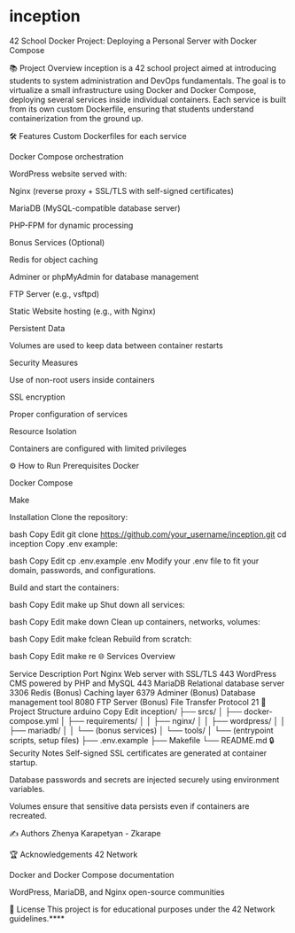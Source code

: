 # inception


42 School Docker Project: Deploying a Personal Server with Docker Compose

📚 Project Overview
inception is a 42 school project aimed at introducing students to system administration and DevOps fundamentals.
The goal is to virtualize a small infrastructure using Docker and Docker Compose, deploying several services inside individual containers.
Each service is built from its own custom Dockerfile, ensuring that students understand containerization from the ground up.

🛠️ Features
Custom Dockerfiles for each service

Docker Compose orchestration

WordPress website served with:

Nginx (reverse proxy + SSL/TLS with self-signed certificates)

MariaDB (MySQL-compatible database server)

PHP-FPM for dynamic processing

Bonus Services (Optional)

Redis for object caching

Adminer or phpMyAdmin for database management

FTP Server (e.g., vsftpd)

Static Website hosting (e.g., with Nginx)

Persistent Data

Volumes are used to keep data between container restarts

Security Measures

Use of non-root users inside containers

SSL encryption

Proper configuration of services

Resource Isolation

Containers are configured with limited privileges

⚙️ How to Run
Prerequisites
Docker

Docker Compose

Make

Installation
Clone the repository:

bash
Copy
Edit
git clone https://github.com/your_username/inception.git
cd inception
Copy .env example:

bash
Copy
Edit
cp .env.example .env
Modify your .env file to fit your domain, passwords, and configurations.

Build and start the containers:

bash
Copy
Edit
make up
Shut down all services:

bash
Copy
Edit
make down
Clean up containers, networks, volumes:

bash
Copy
Edit
make fclean
Rebuild from scratch:

bash
Copy
Edit
make re
🌐 Services Overview

Service	Description	Port
Nginx	Web server with SSL/TLS	443
WordPress	CMS powered by PHP and MySQL	443
MariaDB	Relational database server	3306
Redis	(Bonus) Caching layer	6379
Adminer	(Bonus) Database management tool	8080
FTP Server	(Bonus) File Transfer Protocol	21
🧱 Project Structure
arduino
Copy
Edit
inception/
├── srcs/
│   ├── docker-compose.yml
│   ├── requirements/
│   │   ├── nginx/
│   │   ├── wordpress/
│   │   ├── mariadb/
│   │   └── (bonus services)
│   └── tools/
│       └── (entrypoint scripts, setup files)
├── .env.example
├── Makefile
└── README.md
🔒 Security Notes
Self-signed SSL certificates are generated at container startup.

Database passwords and secrets are injected securely using environment variables.

Volumes ensure that sensitive data persists even if containers are recreated.

✍️ Authors
Zhenya Karapetyan - Zkarape

🏆 Acknowledgements
42 Network

Docker and Docker Compose documentation

WordPress, MariaDB, and Nginx open-source communities

📜 License
This project is for educational purposes under the 42 Network guidelines.****
